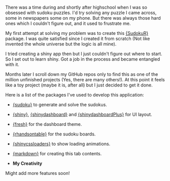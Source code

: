 There was a time during and shortly after highschool when I was so obsessed with sudoku puzzles. I'd try solving any puzzle I came across, some  in newspapers some on my phone. But there was always those hard ones which I couldn't figure out, and it used to frustrate me. 

My first attempt at solving my problem was to create this [{SudokuR}](https://github.com/kennedymwavu/SudokuR-pkg) package. I was quite satisfied since I created it from scratch (Not like invented the whole universe but the logic is all mine).

I tried creating a shiny app then but I just couldn't figure out where to start. So I set out to learn shiny. Got a job in the process and became entangled with it. 

Months later I scroll down my GitHub repos only to find this as one of the million unfinished projects (Yes, there are many others!). At this point it feels like a toy project (maybe it is, after all) but I just decided to get it done.

Here is a list of the packages I've used to develop this application:
* [{sudoku}](https://cran.r-project.org/web/packages/sudoku/index.html) to 
generate and solve the sudokus.

* [{shiny}](https://shiny.rstudio.com/), [{shinydashboard}](https://rstudio.github.io/shinydashboard/) and [{shinydashboardPlus}](https://rinterface.github.io/shinydashboardPlus/) for UI layout.

* [{fresh}](https://dreamrs.github.io/fresh/articles/fresh.html) for the dashboard theme.

* [{rhandsontable}](https://jrowen.github.io/rhandsontable/) for the sudoku boards.

* [{shinycssloaders}](https://github.com/daattali/shinycssloaders) to show loading animations.

* [{markdown}](https://rmarkdown.rstudio.com/) for creating this tab contents.

* **My Creativity**


Might add more features soon!
